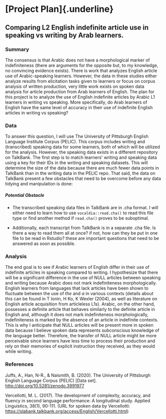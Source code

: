 # [Project Plan]{.underline}

## Comparing L2 English indefinite article use in speaking vs writing by Arab learners.

### Summary

The consensus is that Arabic does not have a morphological marker of indefiniteness (there are arguments for the opposite but, to my knowledge, no convincing evidence exists). There is work that analyzes English article use of Arabic-speaking learners. However, the data in these studies either analyze results from elicitation tasks given to learners or focus on corpus analysis of written production, very little work exists on spoken data analysis for article production from Arab learners of English. The plan for this project is to analyze the use of English indefinite articles by Arabic L1 learners in writing vs speaking. More specifically, do Arab learners of English have the same level of accuracy in their use of indefinite English articles in writing vs speaking?

### Data

To answer this question, I will use The University of Pittsburgh English Language Institute Corpus (PELIC). This corpus includes writing and (transcribed) speaking data for some learners, both of which will be utilized for the analysis. However, the speaking data exists in a different repository on TalkBank. The first step is to match learners' writing and speaking data using a key for their IDs in the writing and speaking datasets. This will determine the size of the data because there are much fewer data points in TalkBank than in the writing data in the PELIC repo. That said, the data on TalkBank present a few obstacles that need to be overcome before any data tidying and manipulation is done:

##### Potential Obstacle

-   The transcribed speaking data files in TalkBank are in .cha format. I will either need to learn how to use `vocaldia::read.cha()` to read this file type or find another method if `read.cha()` proves to be suboptimal.

-   Additionally, each transcript from TalkBank is in a separate .cha file. Is there a way to read them all at once? if not, how can they be put in one file to be read in Rstudio? these are important questions that need to be answered as soon as possible.

### Analysis

The end goal is to see if Arabic learners of English differ in their use of indefinite articles in speaking compared to writing. I hypothesize that there will be a significant difference in the use of NULL articles between speaking and writing because Arabic does not mark indefiniteness morphologically. English learners from languages that lack articles have been shown to fluctuate between the use of *the* and *a* in various contexts (details about this can be found in T Ionin, H Ko, K Wexler (2004), as well as literature on English article acquisition from articleless L1s). Arabic, on the other hand, possesses a definite article that behaves similarly to the definite article in English and, although it does not mark indefiniteness morphologically, indefiniteness is marked by the absence of an article in indefinite contexts. This is why I anticipate that NULL articles will be present more in spoken data because I believe spoken data represents subconscious knowledge of the language better. Therefore, the transfer of NULL article might be more perceivable since learners have less time to process their production and rely on their memories of explicit instruction they received, as they would while writing.

### References

Juffs, A., Han, N-R., & Naismith, B. (2020). The University of Pittsburgh English Language Corpus (PELIC) [Data set]. <http://doi.org/10.5281/zenodo.3991977>

Vercellotti, M. L. (2017). The development of complexity, accuracy, and fluency in second language performance: A longitudinal study. Applied Linguistics, 38(1), 90-111. (URL for spoken data by Vercellotti: <https://slabank.talkbank.org/access/English/Vercellotti.html>)
